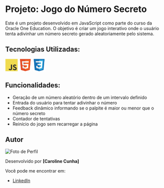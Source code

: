 # Projeto: Jogo do Número Secreto

Este é um projeto desenvolvido em JavaScript como parte do curso da Oracle One Education. O objetivo é criar um jogo interativo onde o usuário tenta adivinhar um número secreto gerado aleatoriamente pelo sistema.

## Tecnologias Utilizadas:
<div align="left">
  <img src="https://raw.githubusercontent.com/devicons/devicon/master/icons/javascript/javascript-original.svg" alt="JavaScript" width="40" height="40"/>
  <img src="https://raw.githubusercontent.com/devicons/devicon/master/icons/html5/html5-original.svg" alt="HTML" width="40" height="40"/>
  <img src="https://raw.githubusercontent.com/devicons/devicon/master/icons/css3/css3-original.svg" alt="CSS" width="40" height="40"/>
</div>

## Funcionalidades:

- Geração de um número aleatório dentro de um intervalo definido
- Entrada do usuário para tentar adivinhar o número
- Feedback dinâmico informando se o palpite é maior ou menor que o número secreto
- Contador de tentativas
- Reinício do jogo sem recarregar a página

## Autor

<img src="https://github.com/user-attachments/assets/ee1f5e42-ce53-4afe-93d2-ad5a9d2ebdcc" alt="Foto de Perfil" width="150" height="150"/>

Desenvolvido por **[Caroline Cunha]**  

Você pode me encontrar em:  
- [LinkedIn](https://www.linkedin.com/in/carolinecunhatech)
